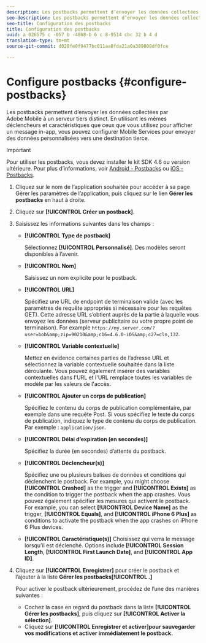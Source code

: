 ```yaml
---
description: Les postbacks permettent d’envoyer les données collectées par Adobe Mobile à un serveur tiers distinct. En utilisant les mêmes déclencheurs et caractéristiques que ceux que vous utilisez pour afficher un message in-app, vous pouvez configurer Mobile Services pour envoyer des données personnalisées vers une destination tierce.
seo-description: Les postbacks permettent d’envoyer les données collectées par Adobe Mobile à un serveur tiers distinct. En utilisant les mêmes déclencheurs et caractéristiques que ceux que vous utilisez pour afficher un message in-app, vous pouvez configurer Mobile Services pour envoyer des données personnalisées vers une destination tierce.
seo-title: Configuration des postbacks
title: Configuration des postbacks
uuid: a 026575 c -057 b -4868-b 6 c 8-9514 cbc 32 b 4 d
translation-type: tm+mt
source-git-commit: d028fe0f9477bc011aa8fda21a0a389808df0fce

---
```



# Configure postbacks {#configure-postbacks}

Les postbacks permettent d’envoyer les données collectées par Adobe Mobile à un serveur tiers distinct. En utilisant les mêmes déclencheurs et caractéristiques que ceux que vous utilisez pour afficher un message in-app, vous pouvez configurer Mobile Services pour envoyer des données personnalisées vers une destination tierce.

>[!IMPORTANT]
>
>Pour utiliser les postbacks, vous devez installer le kit SDK 4.6 ou version ultérieure. Pour plus d’informations, voir [Android - Postbacks](/help/android/analytics-main/postbacks/postbacks.md) ou [iOS - Postbacks](/help/ios/analytics-main/postback/postback.md).

1. Cliquez sur le nom de l’application souhaitée pour accéder à sa page Gérer les paramètres de l’application, puis cliquez sur le lien **Gérer les postbacks** en haut à droite.
1. Cliquez sur **[!UICONTROL Créer un postback]**.
1. Saisissez les informations suivantes dans les champs :

   * **[!UICONTROL Type de postback]**

      Sélectionnez **[!UICONTROL Personnalisé]**. Des modèles seront disponibles à l’avenir.

   * **[!UICONTROL Nom]**

      Saisissez un nom explicite pour le postback.

   * **[!UICONTROL URL]**

      Spécifiez une URL de endpoint de terminaison valide (avec les paramètres de requête appropriés si nécessaire pour les requêtes GET). Cette adresse URL s’obtient auprès de la partie à laquelle vous envoyez les données (serveur publicitaire ou votre propre point de terminaison). For example `https://my.server.com/?user=bob&amp;zip=90210&amp;c16=4.6.0-iOS&amp;c27=cln,132`.

   * **[!UICONTROL Variable contextuelle]**

      Mettez en évidence certaines parties de l’adresse URL et sélectionnez la variable contextuelle souhaitée dans la liste déroulante. Vous pouvez également insérer des variables contextuelles dans l'URL et l'URL remplace toutes les variables de modèle par les valeurs de l'accès.

   * **[!UICONTROL Ajouter un corps de publication]**

      Spécifiez le contenu du corps de publication complémentaire, par exemple dans une requête Post. Si vous spécifiez le texte du corps de publication, indiquez le type de contenu du corps de publication. Par exemple : `application/json`.

   * **[!UICONTROL Délai d’expiration (en secondes)]**

      Spécifiez la durée (en secondes) d’attente du postback.

   * **[!UICONTROL Déclencheur(s)]**

      Spécifiez une ou plusieurs balises de données et conditions qui déclenchent le postback. For example, you might choose **[!UICONTROL Crashed]** as the trigger and **[!UICONTROL Exists]** as the condition to trigger the postback when the app crashes. Vous pouvez également spécifier les mesures qui activent le postback. For example, you can select **[!UICONTROL Device Name]** as the trigger, **[!UICONTROL Equals]**, and **[!UICONTROL iPhone 6 Plus]** as conditions to activate the postback when the app crashes on iPhone 6 Plus devices.

   * **[!UICONTROL Caractéristique(s)]**
   Choisissez qui verra le message lorsqu’il est déclenché. Options include **[!UICONTROL Session Length**, **[!UICONTROL First Launch Date]**, and **[!UICONTROL App ID]**.

1. Cliquez sur **[!UICONTROL Enregistrer]** pour créer le postback et l’ajouter à la liste **Gérer les postbacks[!UICONTROL .]**

   Pour activer le postback ultérieurement, procédez de l’une des manières suivantes :

   * Cochez la case en regard du postback dans la liste **[!UICONTROL Gérer les postbacks]**, puis cliquez sur **[!UICONTROL Activer la sélection]**.
   * Cliquez sur **[!UICONTROL Enregistrer et activer]pour sauvegarder vos modifications et activer immédiatement le postback.**
